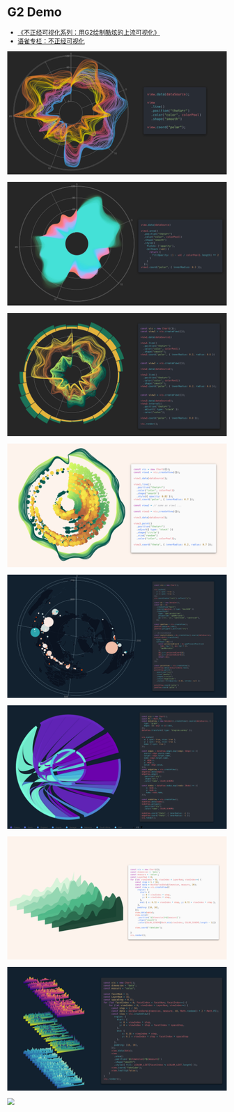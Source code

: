 # G2 Demo

+ [《不正经可视化系列：用G2绘制酷炫的上流可视化》](https://zhuanlan.zhihu.com/p/157485461)
+ [语雀专栏：不正经可视化](https://www.yuque.com/chenhao-sv93h/ickwgd)

![](./imgs/demo1-1.png)

![](./imgs/demo1-2.png)

![](./imgs/demo1-3.png)

![](./imgs/demo1-4.png)

![](./imgs/demo1-5.png)

![](./imgs/demo1-6.png)

![](./imgs/demo1-7.png)

![](./imgs/demo1-8.png)

![](./imgs/demo1-9.gif)
